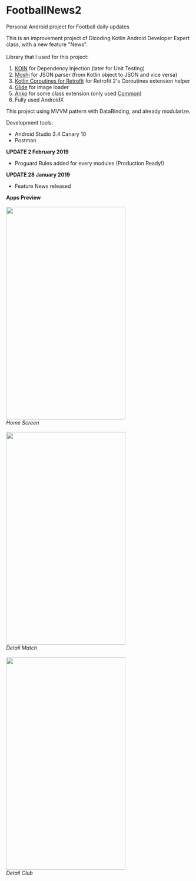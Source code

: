 # FootballNews2
Personal Android project for Football daily updates

This is an improvement project of Dicoding Kotlin Android Developer Expert class, with a new feature "News". <br/><br/>
Library that I used for this project:
1. [KOIN](https://github.com/InsertKoinIO/koin) for Dependency Injection (later for Unit Testing)
2. [Moshi](https://github.com/square/moshi) for JSON parser (from Kotlin object to JSON and vice versa)
3. [Kotlin Coroutines for Retrofit](https://github.com/gildor/kotlin-coroutines-retrofit) for Retrofit 2's Coroutines extension helper
4. [Glide](https://github.com/bumptech/glide) for image loader
5. [Anko](https://github.com/Kotlin/anko) for some class extension (only used [Common](https://github.com/Kotlin/anko#anko-commons))
6. Fully used AndroidX

This project using MVVM pattern with DataBinding, and already modularize.

Development tools:
- Android Studio 3.4 Canary 10 <br/>
- Postman

<b>UPDATE 2 February 2019</b>
- Proguard Rules added for every modules (Production Ready!)

<b>UPDATE 28 January 2019</b>
- Feature News released

<b>Apps Preview</b> 
<br/>
<br/>
<img src="home_screen.gif" width="324" height="576">
<br/>
<i>Home Screen</i>
<br/>
<br/>
<img src="detail_match.gif" width="324" height="576">
<br/>
<i>Detail Match</i>
<br/>
<br/>
<img src="detail_club.gif" width="324" height="576">
<br/>
<i>Detail Club</i>
